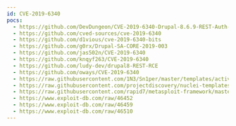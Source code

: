 ```yaml
---
id: CVE-2019-6340
pocs:
  - https://github.com/DevDungeon/CVE-2019-6340-Drupal-8.6.9-REST-Auth-Bypass
  - https://github.com/cved-sources/cve-2019-6340
  - https://github.com/d1vious/cve-2019-6340-bits
  - https://github.com/g0rx/Drupal-SA-CORE-2019-003
  - https://github.com/jas502n/CVE-2019-6340
  - https://github.com/knqyf263/CVE-2019-6340
  - https://github.com/ludy-dev/drupal8-REST-RCE
  - https://github.com/oways/CVE-2019-6340
  - https://raw.githubusercontent.com/1N3/Sn1per/master/templates/active/CVE-2019-6340_-_Drupal8_REST_RCE_SA-CORE-2019-003.disabled
  - https://raw.githubusercontent.com/projectdiscovery/nuclei-templates/master/cves/CVE-2019-6340.yaml
  - https://raw.githubusercontent.com/rapid7/metasploit-framework/master/modules/exploits/unix/webapp/drupal_restws_unserialize.rb
  - https://www.exploit-db.com/raw/46452
  - https://www.exploit-db.com/raw/46459
  - https://www.exploit-db.com/raw/46510
---
```


